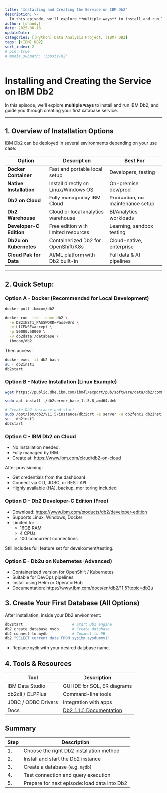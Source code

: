 ```yaml
---
title: 'Installing and Creating the Service on IBM Db2'
description: >-
  In this episode, we'll explore **multiple ways** to install and run IBM Db2, and guide you through creating your first database service.
author: [shandy]
date: 2025-06-16
updateDate: 
categories: [(Python) Data Analysis Project, (IBM) DB2]
tags: [(IBM) DB2]
sort_index: 2
# pin: true
# media_subpath: '/posts/02'
---
```


# Installing and Creating the Service on IBM Db2

In this episode, we'll explore **multiple ways** to install and run IBM Db2, and guide you through creating your first database service.

---

## 1. Overview of Installation Options

IBM Db2 can be deployed in several environments depending on your use case:

| Option | Description | Best For |
|--------|-------------|----------|
| **Docker Container** | Fast and portable local setup | Developers, testing |
| **Native Installation** | Install directly on Linux/Windows OS | On-premise dev/prod |
| **Db2 on Cloud** | Fully managed by IBM Cloud | Production, no-maintenance setup |
| **Db2 Warehouse** | Cloud or local analytics warehouse | BI/Analytics workloads |
| **Developer-C Edition** | Free edition with limited resources | Learning, sandbox testing |
| **Db2u on Kubernetes** | Containerized Db2 for OpenShift/K8s | Cloud-native, enterprise |
| **Cloud Pak for Data** | AI/ML platform with Db2 built-in | Full data & AI pipelines |

---

## 2. Quick Setup: 
### Option A - Docker (Recommended for Local Development)

```bash
docker pull ibmcom/db2

docker run -itd --name db2 \
  -e DB2INST1_PASSWORD=Passw0rd \
  -e LICENSE=accept \
  -p 50000:50000 \
  -v db2data:/database \
  ibmcom/db2
```

Then access:

```bash
docker exec -it db2 bash
su - db2inst1
db2start
```

### Option B - Native Installation (Linux Example)

```bash
wget https://public.dhe.ibm.com/ibmdl/export/pub/software/data/db2/community/db2server_base_11.5.8_amd64.deb

sudo apt install ./db2server_base_11.5.8_amd64.deb

# Create Db2 instance and start
sudo /opt/ibm/db2/V11.5/instance/db2icrt -a server -u db2fenc1 db2inst1
su - db2inst1
db2start
```

### Option C - IBM Db2 on Cloud
- No installation needed.
- Fully managed by IBM.
- Create at: https://www.ibm.com/cloud/db2-on-cloud

After provisioning:
- Get credentials from the dashboard
- Connect via CLI, JDBC, or REST API
- Highly available (HA), backup, monitoring included

### Option D - Db2 Developer-C Edition (Free)

- Download: https://www.ibm.com/products/db2/developer-edition
- Supports Linux, Windows, Docker
- Limited to:
  - 16GB RAM
  - 4 CPUs
  - 100 concurrent connections

Still includes full feature set for development/testing.

### Option E - Db2u on Kubernetes (Advanced)
- Containerized version for OpenShift / Kubernetes
- Suitable for DevOps pipelines
- Install using Helm or OperatorHub
- Documentation: https://www.ibm.com/docs/en/db2/11.5?topic=db2u

## 3. Create Your First Database (All Options)
After installation, inside your Db2 environment:

```bash
db2start                      # Start Db2 engine
db2 create database mydb      # Create database
db2 connect to mydb           # Connect to DB
db2 "SELECT current date FROM sysibm.sysdummy1"
```
- Replace `mydb` with your desired database name.

## 4. Tools & Resources

| Tool                   | Description                                               |
| ---------------------- | --------------------------------------------------------- |
| IBM Data Studio    | GUI IDE for SQL, ER diagrams                              |
| db2cli / CLPPlus    | Command-line tools                                        |
| JDBC / ODBC Drivers | Integration with apps                                     |
| Docs                | [Db2 11.5 Documentation](https://www.ibm.com/docs/en/db2) |

## Summary

| Step | Description                                  |
| ---- | -------------------------------------------- |
| 1.   | Choose the right Db2 installation method     |
| 2.   | Install and start the Db2 instance           |
| 3.   | Create a database (e.g. `mydb`)              |
| 4.   | Test connection and query execution          |
| 5.   | Prepare for next episode: load data into Db2 |
